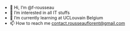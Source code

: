 - 👋 Hi, I’m @f-rousseau
- 👀 I’m interested in all IT stuffs
- 🌱 I’m currently learning at UCLouvain Belgium
- 📫 How to reach me contact.rousseauflorent@gmail.com

<!---
f-rousseau/f-rousseau is a ✨ special ✨ repository because its `README.md` (this file) appears on your GitHub profile.
You can click the Preview link to take a look at your changes.
--->
